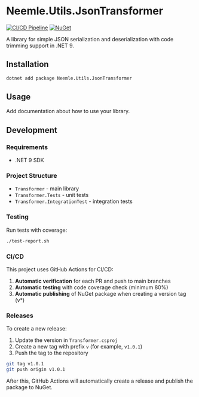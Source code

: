 # Neemle.Utils.JsonTransformer

[![CI/CD Pipeline](https://github.com/YOUR_USERNAME/JsonTransformer/actions/workflows/ci-cd.yml/badge.svg)](https://github.com/YOUR_USERNAME/JsonTransformer/actions/workflows/ci-cd.yml)
[![NuGet](https://img.shields.io/nuget/v/Neemle.Utils.JsonTransformer.svg)](https://www.nuget.org/packages/Neemle.Utils.JsonTransformer/)

A library for simple JSON serialization and deserialization with code trimming support in .NET 9.

## Installation

```bash
dotnet add package Neemle.Utils.JsonTransformer
```

## Usage

Add documentation about how to use your library.

## Development

### Requirements

- .NET 9 SDK

### Project Structure

- `Transformer` - main library
- `Transformer.Tests` - unit tests
- `Transformer.IntegrationTest` - integration tests

### Testing

Run tests with coverage:

```bash
./test-report.sh
```

### CI/CD

This project uses GitHub Actions for CI/CD:

1. **Automatic verification** for each PR and push to main branches
2. **Automatic testing** with code coverage check (minimum 80%)
3. **Automatic publishing** of NuGet package when creating a version tag (v*)

### Releases

To create a new release:

1. Update the version in `Transformer.csproj`
2. Create a new tag with prefix `v` (for example, `v1.0.1`)
3. Push the tag to the repository

```bash
git tag v1.0.1
git push origin v1.0.1
```

After this, GitHub Actions will automatically create a release and publish the package to NuGet.
